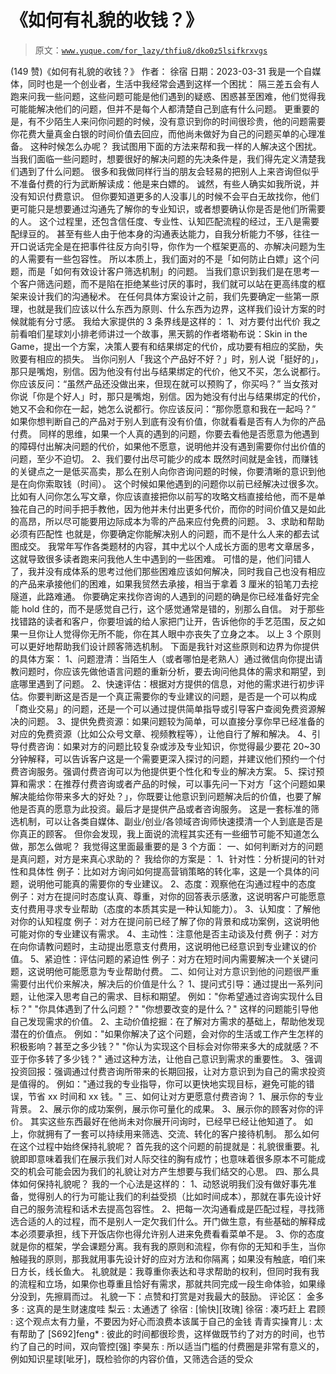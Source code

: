 # 《如何有礼貌的收钱？》

> 原文：[`www.yuque.com/for_lazy/thfiu8/dko0z5lsifkrxvgs`](https://www.yuque.com/for_lazy/thfiu8/dko0z5lsifkrxvgs)

<ne-h2 id="8fccffaf" data-lake-id="8fccffaf"><ne-heading-ext><ne-heading-anchor></ne-heading-anchor><ne-heading-fold></ne-heading-fold></ne-heading-ext><ne-heading-content><ne-text id="ufc9aae3d">(149 赞)《如何有礼貌的收钱？》</ne-text></ne-heading-content></ne-h2> <ne-p id="u43a8bec1" data-lake-id="u43a8bec1"><ne-text id="u49fd48c8">作者： 徐宿</ne-text></ne-p> <ne-p id="u7ded7dc6" data-lake-id="u7ded7dc6"><ne-text id="ue8717137">日期：2023-03-31</ne-text></ne-p> <ne-p id="u36fd0321" data-lake-id="u36fd0321"><ne-text id="u7f240a34">我是一个自媒体，同时也是一个创业者，生活中我经常会遇到这样一个困扰：</ne-text></ne-p> <ne-p id="u77dc76ac" data-lake-id="u77dc76ac"><ne-text id="ufc3ed2ed">隔三差五会有人跑来问我一些问题，这些问题可能是他们遇到的疑惑、困惑甚至困难，他们觉得我可能能解决他们的问题，但并不是每个人都清楚自己到底有什么问题。</ne-text></ne-p> <ne-p id="u2b0ee651" data-lake-id="u2b0ee651"><ne-text id="u66bc1cb4">更重要的是，有不少陌生人来问你问题的时候，没有意识到你的时间很珍贵，他的问题需要你花费大量真金白银的时间价值去回应，而他尚未做好为自己的问题买单的心理准备。</ne-text></ne-p> <ne-p id="ub330754a" data-lake-id="ub330754a"><ne-text id="u927fd9c0">这种时候怎么办呢？</ne-text></ne-p> <ne-p id="ude83ca78" data-lake-id="ude83ca78"><ne-text id="u6d794de3">我试图用下面的方法来帮和我一样的人解决这个困扰。</ne-text></ne-p> <ne-p id="u6f11d605" data-lake-id="u6f11d605"><ne-text id="uffa60218">当我们面临一些问题时，想要很好的解决问题的先决条件是，我们得先定义清楚我们遇到了什么问题。</ne-text></ne-p> <ne-p id="ucb32546b" data-lake-id="ucb32546b"><ne-text id="u7736f824">很多和我做同样行当的朋友会轻易的把别人上来咨询但似乎不准备付费的行为武断解读成：</ne-text><ne-text id="u317ee977" ne-bold="true">他是来白嫖的</ne-text><ne-text id="uf08dc46d">。</ne-text></ne-p> <ne-p id="udf198aef" data-lake-id="udf198aef"><ne-text id="u35901348">诚然，有些人确实如我所说，并没有知识付费意识。</ne-text></ne-p> <ne-p id="udff2b959" data-lake-id="udff2b959"><ne-text id="u9a84f581">但你要知道更多的人没事儿的时候不会平白无故找你，他们更可能只是想要通过沟通先了解你的专业知识，或者想要确认你是否是他们所需要的人。</ne-text></ne-p> <ne-p id="u1d8767bc" data-lake-id="u1d8767bc"><ne-text id="u47cb0c2f">这个过程里，还包含信任度、专业性、认知匹配流程的经过，王八是需要配绿豆的。</ne-text></ne-p> <ne-p id="u36318739" data-lake-id="u36318739"><ne-text id="u7e153326">甚至有些人由于他本身的沟通表达能力，自我分析能力不够，往往一开口说话完全是在把事件往反方向引导，你作为一个框架更高的、亦解决问题为生的人需要有一些包容性。</ne-text></ne-p> <ne-p id="ub1e3cdd6" data-lake-id="ub1e3cdd6"><ne-text id="u1bcea66e">所以本质上，我们面对的不是「如何防止白嫖」这个问题，而是「</ne-text><ne-text id="u92da073a" ne-bold="true">如何有效设计客户筛选机制</ne-text><ne-text id="u00ce40dc">」的问题。</ne-text></ne-p> <ne-p id="u12a0e5a6" data-lake-id="u12a0e5a6"><ne-text id="ubeea53c6">当我们意识到我们是在思考一个客户筛选问题，而不是陷在拒绝某些讨厌的事时，我们就可以站在更高纬度的框架来设计我们的沟通秘术。</ne-text></ne-p> <ne-p id="ud4c26e64" data-lake-id="ud4c26e64"><ne-text id="u98566395">在任何具体方案设计之前，我们先要确定一些第一原理，也就是我们应该以什么东西为原则、什么东西为边界，这样我们设计方案的时候就能有分寸感。</ne-text></ne-p> <ne-p id="ueb7d04e5" data-lake-id="ueb7d04e5"><ne-text id="u87d9c560">我给大家提供的 3 条界线是这样的：</ne-text></ne-p> <ne-p id="u579b979a" data-lake-id="u579b979a"><ne-text id="u1d24ea8f" ne-bold="true">1、对方要付出代价</ne-text></ne-p> <ne-p id="ucfa14a03" data-lake-id="ucfa14a03"><ne-text id="u122063fd">我之前看咱们星球刘小排老师讲过一个故事，黑天鹅的作者塔勒布说：Skin in the Game，提出一个方案，决策人要有和结果绑定的代价，成功要有相应的奖励，失败要有相应的损失。</ne-text></ne-p> <ne-p id="u568af199" data-lake-id="u568af199"><ne-text id="u81af5f3b">当你问别人「我这个产品好不好？」时，别人说「挺好的」，那只是嘴炮，别信。因为他没有付出与结果绑定的代价，他又不买，怎么说都行。</ne-text></ne-p> <ne-p id="uf33f1a70" data-lake-id="uf33f1a70"><ne-text id="u192586bb">你应该反问：“虽然产品还没做出来，但现在就可以预购了，你买吗？”</ne-text></ne-p> <ne-p id="ucdbaa66f" data-lake-id="ucdbaa66f"><ne-text id="u2bd3ad5d">当女孩对你说「你是个好人」时，那只是嘴炮，别信。因为她没有付出与结果绑定的代价，她又不会和你在一起，她怎么说都行。你应该反问：“那你愿意和我在一起吗？”</ne-text></ne-p> <ne-p id="u5784e050" data-lake-id="u5784e050"><ne-text id="u90275e1e">如果你想判断自己的产品对于别人到底有没有价值，你就看看是否有人为你的产品付费。</ne-text></ne-p> <ne-p id="ua49dd4a9" data-lake-id="ua49dd4a9"><ne-text id="u5f41e930">同样的思维，如果一个人真的遇到的问题，你要去看他是否愿意为他遇到的障碍付出解决问题的代价，如果他不愿意，说明他并没有遇到需要你付出价值的问题，至少不迫切。</ne-text></ne-p> <ne-p id="u39654efc" data-lake-id="u39654efc"><ne-text id="u7739c318" ne-bold="true">2、我们要付出尽可能少的成本</ne-text></ne-p> <ne-p id="u2e0723e7" data-lake-id="u2e0723e7"><ne-text id="u40101dbc">既然时间就是金钱，而赚钱的关键点之一是低买高卖，那么在别人向你咨询问题的时候，你要清晰的意识到他是在向你索取钱（时间）。</ne-text></ne-p> <ne-p id="u66e83392" data-lake-id="u66e83392"><ne-text id="u048bd870">这个时候如果他遇到的问题你以前已经解决过很多次。比如有人问你怎么写文章，你应该直接把你以前写的攻略文档直接给他，而不是单独花自己的时间手把手教他，因为他并未付出更多代价，而你的时间价值又是如此的高昂，所以尽可能要用边际成本为零的产品来应付免费的问题。</ne-text></ne-p> <ne-p id="u6bdca1f9" data-lake-id="u6bdca1f9"><ne-text id="u501552ec" ne-bold="true">3、求助和帮助必须有匹配性</ne-text></ne-p> <ne-p id="u9630c4d7" data-lake-id="u9630c4d7"><ne-text id="uf578ba5e">也就是，你要确定你能解决别人的问题，而不是什么人来的都去试图成交。</ne-text></ne-p> <ne-p id="u6d658396" data-lake-id="u6d658396"><ne-text id="u832a5204">我常年写作各类题材的内容，其中尤以个人成长方面的思考文章居多，这就导致很多读者跑来问我他人生中遇到的一些困难。</ne-text></ne-p> <ne-p id="u10db9ddb" data-lake-id="u10db9ddb"><ne-text id="u6644c436">可惜的是，他们问错人了，我并没有成体系的思考过他们那些困难应该如何解决，同时我自己也没有相应的产品来承接他们的困难，如果我贸然去承接，相当于拿着 3 厘米的铅笔刀去挖隧道，此路难通。</ne-text></ne-p> <ne-p id="u90711a10" data-lake-id="u90711a10"><ne-text id="u098fb3ea">你要确定来找你咨询的人遇到的问题的确是你已经准备好完全能 hold 住的，而不是感觉自己行，这个感觉通常是错的，别那么自信。</ne-text></ne-p> <ne-p id="u3fca414a" data-lake-id="u3fca414a"><ne-text id="u420521ca">对于那些找错路的读者和客户，你要坦诚的给人家把门让开，告诉他你的手艺范围，反之如</ne-text><ne-text id="u30bfd188" ne-bold="true">果一旦你让人觉得你无所不能，你在其人眼中亦丧失了立身之本</ne-text><ne-text id="u99455184">。</ne-text></ne-p> <ne-p id="u44ac5706" data-lake-id="u44ac5706"><ne-text id="u53cd3663">以上 3 个原则可以更好地帮助我们设计顾客筛选机制。</ne-text></ne-p> <ne-p id="ubb8314bd" data-lake-id="ubb8314bd"><ne-text id="u8007ca9c">下面是我针对这些原则和边界为你提供的具体方案：</ne-text></ne-p> <ne-p id="u47e6cc70" data-lake-id="u47e6cc70"><ne-text id="ua3934663" ne-bold="true">1、问题澄清：</ne-text><ne-text id="udb9db835">当陌生人（或者哪怕是老熟人）通过微信向你提出请教问题时，你应该先做他语言问题的重新分析，要去询问他具体的需求和期望，到底哪里遇到了问题。</ne-text></ne-p> <ne-p id="ue7e2d138" data-lake-id="ue7e2d138"><ne-text id="u7e555dd8" ne-bold="true">2、快速评估：</ne-text><ne-text id="u6b530bb9">根据对方提供的信息，对他的需求进行初步评估。你要判断这是否是一个真正需要你的专业建议的问题，是否是一个可以构成「商业交易」的问题，还是一个可以通过提供简单指导或引导客户查阅免费资源解决的问题。</ne-text></ne-p> <ne-p id="uc0a18b05" data-lake-id="uc0a18b05"><ne-text id="u86b08003" ne-bold="true">3、提供免费资源：</ne-text><ne-text id="u2a61e5e2">如果问题较为简单，可以直接分享你早已经准备的对应的免费资源（比如公众号文章、视频教程等），让他自行了解和解决。</ne-text></ne-p> <ne-p id="u81db64ac" data-lake-id="u81db64ac"><ne-text id="u9de078b9" ne-bold="true">4、引导付费咨询：</ne-text><ne-text id="ufd0aaec0">如果对方的问题比较复杂或涉及专业知识，你觉得最少要花 20~30 分钟解释，可以告诉客户这是一个需要更深入探讨的问题，并建议他们预约一个付费咨询服务。强调付费咨询可以为他提供更个性化和专业的解决方案。</ne-text></ne-p> <ne-p id="u18325b19" data-lake-id="u18325b19"><ne-text id="uecd19396" ne-bold="true">5、探讨预算和需求：</ne-text><ne-text id="u2424523b">在推荐付费咨询或者产品的时候，可以事先问一下对方「这个问题如果解决能给你带来多大的好处？」，你既要让他意识到问题解决后的价值，也要了解他是否真的愿意为此投资。最后才是提供产品或者咨询服务。</ne-text></ne-p> <ne-p id="u61afa860" data-lake-id="u61afa860"><ne-text id="u061db0e2">这是一套标准的筛选机制，可以让各类自媒体、副业/创业/各领域咨询师快速摸清一个人到底是否是你真正的顾客。</ne-text></ne-p> <ne-p id="u62ded0b1" data-lake-id="u62ded0b1"><ne-text id="ub6ddd04c">但你会发现，我上面说的流程其实还有一些细节可能不知道怎么做，那怎么做呢？</ne-text></ne-p> <ne-p id="ue1472133" data-lake-id="ue1472133"><ne-text id="u5f1025a0">我觉得这里面最重要的是 3 个方面：</ne-text></ne-p> <ne-h3 id="6f6fe4a9" data-lake-id="6f6fe4a9"><ne-heading-ext><ne-heading-anchor></ne-heading-anchor><ne-heading-fold></ne-heading-fold></ne-heading-ext><ne-heading-content><ne-text id="u7cb4bd48">一、如何判断对方的问题是真问题，对方是来真心求助的？</ne-text></ne-heading-content></ne-h3> <ne-p id="u27c508c7" data-lake-id="u27c508c7"><ne-text id="u1de7ebfa">我给你的方案是：</ne-text></ne-p> <ne-p id="u4736299d" data-lake-id="u4736299d"><ne-text id="u003a38ad" ne-bold="true">1、针对性：分析提问的针对性和具体性</ne-text></ne-p> <ne-p id="u8c510020" data-lake-id="u8c510020"><ne-text id="u7f42698e">例子：比如对方询问如何提高营销策略的转化率，这是一个具体的问题，说明他可能真的需要你的专业建议。</ne-text></ne-p> <ne-p id="u6ffbe975" data-lake-id="u6ffbe975"><ne-text id="u482eb226" ne-bold="true">2、态度：观察他在沟通过程中的态度</ne-text></ne-p> <ne-p id="u0b6b4558" data-lake-id="u0b6b4558"><ne-text id="udf56d86d">例子：对方在提问时态度认真、尊重，对你的回答表示感激，这说明客户可能愿意支付费用寻求专业帮助（态度的本质其实是一种认知能力）。</ne-text></ne-p> <ne-p id="ud8edff4c" data-lake-id="ud8edff4c"><ne-text id="u18701b06" ne-bold="true">3、认知度：了解他对你的认知程度</ne-text></ne-p> <ne-p id="ue41ab845" data-lake-id="ue41ab845"><ne-text id="u84fc899d">例子：对方在提问前已经了解了你的背景和成功案例，这说明他可能对你的专业建议有需求。</ne-text></ne-p> <ne-p id="u429a525b" data-lake-id="u429a525b"><ne-text id="u0a7d76eb" ne-bold="true">4、主动性：注意他是否主动谈及付费</ne-text></ne-p> <ne-p id="u11c8da9f" data-lake-id="u11c8da9f"><ne-text id="u1addc882">例子：对方在向你请教问题时，主动提出愿意支付费用，这说明他已经意识到专业建议的价值。</ne-text></ne-p> <ne-p id="ueb0d803e" data-lake-id="ueb0d803e"><ne-text id="ud5012aff" ne-bold="true">5、紧迫性：评估问题的紧迫性</ne-text></ne-p> <ne-p id="u89d1cdad" data-lake-id="u89d1cdad"><ne-text id="uae6555ed">例子：对方在短时间内需要解决一个关键问题，这说明他可能愿意为专业帮助付费。</ne-text></ne-p> <ne-h3 id="89a1d52a" data-lake-id="89a1d52a"><ne-heading-ext><ne-heading-anchor></ne-heading-anchor><ne-heading-fold></ne-heading-fold></ne-heading-ext><ne-heading-content><ne-text id="u952093ad" style="color: rgb(38, 38, 38);">二、如何让对方意识到他的问题很严重需要付出代价来解决，解决后的价值是什么？</ne-text></ne-heading-content></ne-h3> <ne-p id="u00668de6" data-lake-id="u00668de6"><ne-text id="u83e64da9" ne-bold="true">1、提问式引导：通过提出一系列问题，让他深入思考自己的需求、目标和期望。</ne-text></ne-p> <ne-p id="u7da16130" data-lake-id="u7da16130"><ne-text id="u341a79bd">例如："你希望通过咨询实现什么目标？" "你具体遇到了什么问题？" "你想要改变的是什么？" 这样的问题能引导他自己发现需求的价值。</ne-text></ne-p> <ne-p id="u93daa7f8" data-lake-id="u93daa7f8"><ne-text id="uc68ed8c0" ne-bold="true">2、主动价值挖掘：在了解对方需求的基础上，帮助他发现潜在的价值点。</ne-text></ne-p> <ne-p id="ue33dc2f0" data-lake-id="ue33dc2f0"><ne-text id="u6beebd27">例如："如果你解决了这个问题，会对你的生活或工作产生怎样的积极影响？甚至之多少钱？" "你认为实现这个目标会对你带来多大的成就感？不亚于你多转了多少钱？" 通过这种方法，让他自己意识到需求的重要性。</ne-text></ne-p> <ne-p id="u02a7ffe9" data-lake-id="u02a7ffe9"><ne-text id="ua86d2c4d" ne-bold="true">3、强调投资回报：强调通过付费咨询所带来的长期回报，让对方意识到为自己的需求投资是值得的。</ne-text></ne-p> <ne-p id="ucaa6705f" data-lake-id="ucaa6705f"><ne-text id="uf4b17367">例如："通过我的专业指导，你可以更快地实现目标，避免可能的错误，节省 xx 时间和 xx 钱。"</ne-text></ne-p> <ne-h3 id="23e4bdd8" data-lake-id="23e4bdd8"><ne-heading-ext><ne-heading-anchor></ne-heading-anchor><ne-heading-fold></ne-heading-fold></ne-heading-ext><ne-heading-content><ne-text id="u3442a53b">三、如何让对方更愿意付费咨询？</ne-text></ne-heading-content></ne-h3> <ne-p id="ub430c80f" data-lake-id="ub430c80f"><ne-text id="u77d8e894">1、展示你的专业背景。</ne-text></ne-p> <ne-p id="u558577c7" data-lake-id="u558577c7"><ne-text id="u0225466a">2、展示你的成功案例，展示你可量化的成果。</ne-text></ne-p> <ne-p id="u49ee151d" data-lake-id="u49ee151d"><ne-text id="ua3fc5856">3、展示你的顾客对你的评价。</ne-text></ne-p> <ne-p id="ufefa9a89" data-lake-id="ufefa9a89"><ne-text id="ua47d19be">其实这些东西最好在他尚未对你展开问询时，已经早已经让他知道了。</ne-text></ne-p> <ne-p id="u5cea656c" data-lake-id="u5cea656c"><ne-text id="ua04f0bba">如上，你就拥有了一套可以持续用来筛选、交流、转化的客户接待机制。</ne-text></ne-p> <ne-p id="ud6d47952" data-lake-id="ud6d47952"><ne-text id="uee3850dc">那么如何在这个过程中始终保持礼貌呢？</ne-text></ne-p> <ne-p id="u2c45a9f7" data-lake-id="u2c45a9f7"><ne-text id="u259c888b">首先我的这个问题的前提就是：礼貌很重要。礼貌即即意味着我们在展示我们对人际交往的胸有成竹；也意味着很多原本不可能成交的机会可能会因为我们的礼貌让对方产生想要与我们结交的心思。</ne-text></ne-p> <ne-h3 id="84339f31" data-lake-id="84339f31"><ne-heading-ext><ne-heading-anchor></ne-heading-anchor><ne-heading-fold></ne-heading-fold></ne-heading-ext><ne-heading-content><ne-text id="u8884df29">四、那么具体如何保持礼貌呢？</ne-text></ne-heading-content></ne-h3> <ne-p id="u699ff204" data-lake-id="u699ff204"><ne-text id="u0a93278f">我的一个心法是这样的：</ne-text></ne-p> <ne-p id="u3813271b" data-lake-id="u3813271b"><ne-text id="u7a2e1012">1、动怒说明我们没有做好事先准备，觉得别人的行为可能让我们的利益受损（比如时间成本），那就在事先设计好自己的服务流程和话术去提高包容性。</ne-text></ne-p> <ne-p id="u516de3ad" data-lake-id="u516de3ad"><ne-text id="u062d6fde">2、把每一次沟通看成是匹配过程，寻找筛选合适的人的过程，而不是别人一定欠我们什么。开门做生意，有些基础的解释成本必须要承担，线下开饭店你也得允许别人进来免费看看菜单不是。</ne-text></ne-p> <ne-p id="u5017d3ea" data-lake-id="u5017d3ea"><ne-text id="u4cdc224a">3、你的态度就是你的框架，学会课题分离。我有我的原则和流程，你有你的无知和手生，当你触碰我的原则，那我就用事先设计好的应对方法和你隔离；如果没有触底，咱们来日方长，线长鱼大。</ne-text></ne-p> <ne-p id="u91843fae" data-lake-id="u91843fae"><ne-text id="u7a029b01">礼貌就是：我尊重你表达和寻求帮助的权利，但同时我有我的流程和立场，如果你也尊重且恰好有需求，那就共同完成一段生命体验，如果缘分没到，先擦肩而过。</ne-text></ne-p> <ne-p id="ueb59d6f8" data-lake-id="ueb59d6f8"><ne-text id="u20a5d967">礼貌一下：点赞和打赏是对我最大的鼓励。</ne-text></ne-p> <ne-hole id="uc8f9081e" data-lake-id="uc8f9081e"><ne-card data-card-name="hr" data-card-type="block" id="k85m9" data-event-boundary="card"><ne-p id="u0b7b318c" data-lake-id="u0b7b318c"><ne-text id="ue4b7d21b">评论区：</ne-text></ne-p> <ne-p id="u2901ab3b" data-lake-id="u2901ab3b"><ne-text id="u590b841a">金多多 : 这真的是生财速度哇</ne-text> <ne-text id="u8a50e972">梨云 : 太通透了</ne-text> <ne-text id="u9eb98578">徐宿 : [愉快][玫瑰]</ne-text> <ne-text id="u774766a0">徐宿 : 凑巧赶上</ne-text> <ne-text id="u2cd299fd">君顾 : 这个观点太有力量，不要因为好心而浪费本该属于自己的金钱</ne-text> <ne-text id="ub110f43f">青青实操育儿 : 太有帮助了</ne-text> <ne-text id="ue82bdab7">[S692]feng* : 彼此的时间都很珍贵，这样做既节约了对方的时间，也节约了自己的时间，双向管控[强]</ne-text> <ne-text id="u5530231f">李昊东 : 所以适当门槛的付费圈是非常有意义的，例如知识星球[呲牙]，既检验你的内容价值，又筛选合适的受众</ne-text></ne-p></ne-card></ne-hole>